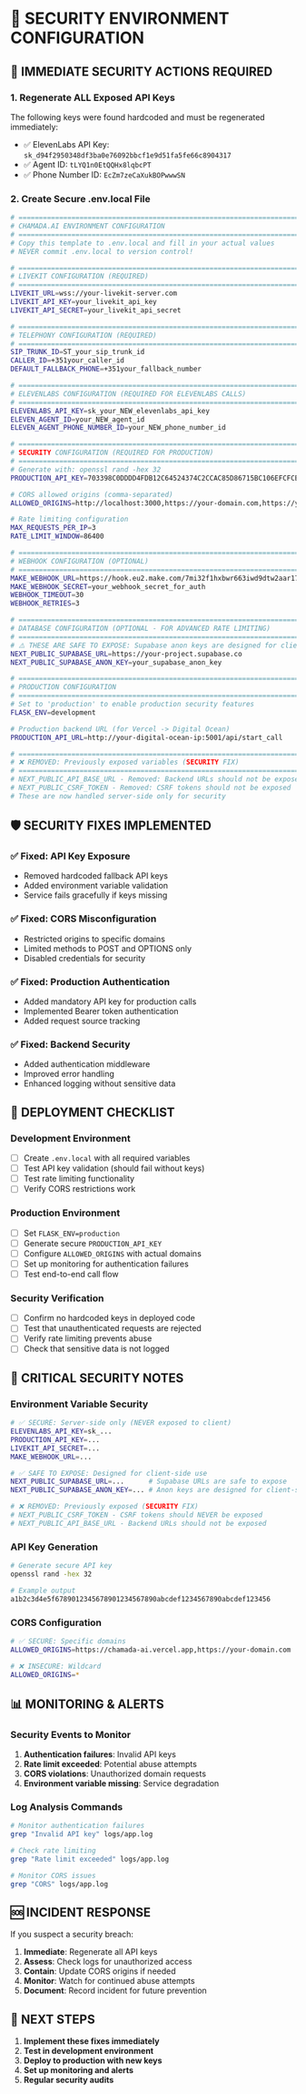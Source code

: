 # 🔐 SECURITY ENVIRONMENT CONFIGURATION

## 🚨 IMMEDIATE SECURITY ACTIONS REQUIRED

### **1. Regenerate ALL Exposed API Keys**
The following keys were found hardcoded and must be regenerated immediately:
- ✅ ElevenLabs API Key: `sk_d94f2950348df3ba0e76092bbcf1e9d51fa5fe66c8904317`
- ✅ Agent ID: `tLYQ1n0EtQQHx8lqbcPT`
- ✅ Phone Number ID: `EcZm7zeCaXukBOPwwwSN`

### **2. Create Secure .env.local File**

```bash
# ============================================================================
# CHAMADA.AI ENVIRONMENT CONFIGURATION
# ============================================================================
# Copy this template to .env.local and fill in your actual values
# NEVER commit .env.local to version control!

# ============================================================================
# LIVEKIT CONFIGURATION (REQUIRED)
# ============================================================================
LIVEKIT_URL=wss://your-livekit-server.com
LIVEKIT_API_KEY=your_livekit_api_key
LIVEKIT_API_SECRET=your_livekit_api_secret

# ============================================================================
# TELEPHONY CONFIGURATION (REQUIRED)
# ============================================================================
SIP_TRUNK_ID=ST_your_sip_trunk_id
CALLER_ID=+351your_caller_id
DEFAULT_FALLBACK_PHONE=+351your_fallback_number

# ============================================================================
# ELEVENLABS CONFIGURATION (REQUIRED FOR ELEVENLABS CALLS)
# ============================================================================
ELEVENLABS_API_KEY=sk_your_NEW_elevenlabs_api_key
ELEVEN_AGENT_ID=your_NEW_agent_id
ELEVEN_AGENT_PHONE_NUMBER_ID=your_NEW_phone_number_id

# ============================================================================
# SECURITY CONFIGURATION (REQUIRED FOR PRODUCTION)
# ============================================================================
# Generate with: openssl rand -hex 32
PRODUCTION_API_KEY=703398C0DDDD4FDB12C64524374C2CCAC85D86715BC106EFCFCBA8E93744B04F

# CORS allowed origins (comma-separated)
ALLOWED_ORIGINS=http://localhost:3000,https://your-domain.com,https://your-app.vercel.app

# Rate limiting configuration
MAX_REQUESTS_PER_IP=3
RATE_LIMIT_WINDOW=86400

# ============================================================================
# WEBHOOK CONFIGURATION (OPTIONAL)
# ============================================================================
MAKE_WEBHOOK_URL=https://hook.eu2.make.com/7mi32f1hxbwr663iwd9dtw2aar17kzdc
MAKE_WEBHOOK_SECRET=your_webhook_secret_for_auth
WEBHOOK_TIMEOUT=30
WEBHOOK_RETRIES=3

# ============================================================================
# DATABASE CONFIGURATION (OPTIONAL - FOR ADVANCED RATE LIMITING)
# ============================================================================
# ⚠️ THESE ARE SAFE TO EXPOSE: Supabase anon keys are designed for client-side use
NEXT_PUBLIC_SUPABASE_URL=https://your-project.supabase.co
NEXT_PUBLIC_SUPABASE_ANON_KEY=your_supabase_anon_key

# ============================================================================
# PRODUCTION CONFIGURATION
# ============================================================================
# Set to 'production' to enable production security features
FLASK_ENV=development

# Production backend URL (for Vercel -> Digital Ocean)
PRODUCTION_API_URL=http://your-digital-ocean-ip:5001/api/start_call

# ============================================================================
# ❌ REMOVED: Previously exposed variables (SECURITY FIX)
# ============================================================================
# NEXT_PUBLIC_API_BASE_URL - Removed: Backend URLs should not be exposed
# NEXT_PUBLIC_CSRF_TOKEN - Removed: CSRF tokens should not be exposed
# These are now handled server-side only for security
```

## 🛡️ **SECURITY FIXES IMPLEMENTED**

### ✅ **Fixed: API Key Exposure**
- Removed hardcoded fallback API keys
- Added environment variable validation
- Service fails gracefully if keys missing

### ✅ **Fixed: CORS Misconfiguration**
- Restricted origins to specific domains
- Limited methods to POST and OPTIONS only
- Disabled credentials for security

### ✅ **Fixed: Production Authentication**
- Added mandatory API key for production calls
- Implemented Bearer token authentication
- Added request source tracking

### ✅ **Fixed: Backend Security**
- Added authentication middleware
- Improved error handling
- Enhanced logging without sensitive data

## 🔧 **DEPLOYMENT CHECKLIST**

### **Development Environment**
- [ ] Create `.env.local` with all required variables
- [ ] Test API key validation (should fail without keys)
- [ ] Test rate limiting functionality
- [ ] Verify CORS restrictions work

### **Production Environment**
- [ ] Set `FLASK_ENV=production`
- [ ] Generate secure `PRODUCTION_API_KEY`
- [ ] Configure `ALLOWED_ORIGINS` with actual domains
- [ ] Set up monitoring for authentication failures
- [ ] Test end-to-end call flow

### **Security Verification**
- [ ] Confirm no hardcoded keys in deployed code
- [ ] Test that unauthenticated requests are rejected
- [ ] Verify rate limiting prevents abuse
- [ ] Check that sensitive data is not logged

## 🚨 **CRITICAL SECURITY NOTES**

### **Environment Variable Security**
```bash
# ✅ SECURE: Server-side only (NEVER exposed to client)
ELEVENLABS_API_KEY=sk_...
PRODUCTION_API_KEY=...
LIVEKIT_API_SECRET=...
MAKE_WEBHOOK_URL=...

# ✅ SAFE TO EXPOSE: Designed for client-side use
NEXT_PUBLIC_SUPABASE_URL=...      # Supabase URLs are safe to expose
NEXT_PUBLIC_SUPABASE_ANON_KEY=... # Anon keys are designed for client-side

# ❌ REMOVED: Previously exposed (SECURITY FIX)
# NEXT_PUBLIC_CSRF_TOKEN - CSRF tokens should NEVER be exposed
# NEXT_PUBLIC_API_BASE_URL - Backend URLs should not be exposed
```

### **API Key Generation**
```bash
# Generate secure API key
openssl rand -hex 32

# Example output
a1b2c3d4e5f6789012345678901234567890abcdef1234567890abcdef123456
```

### **CORS Configuration**
```bash
# ✅ SECURE: Specific domains
ALLOWED_ORIGINS=https://chamada-ai.vercel.app,https://your-domain.com

# ❌ INSECURE: Wildcard
ALLOWED_ORIGINS=*
```

## 📊 **MONITORING & ALERTS**

### **Security Events to Monitor**
1. **Authentication failures**: Invalid API keys
2. **Rate limit exceeded**: Potential abuse attempts
3. **CORS violations**: Unauthorized domain requests
4. **Environment variable missing**: Service degradation

### **Log Analysis Commands**
```bash
# Monitor authentication failures
grep "Invalid API key" logs/app.log

# Check rate limiting
grep "Rate limit exceeded" logs/app.log

# Monitor CORS issues
grep "CORS" logs/app.log
```

## 🆘 **INCIDENT RESPONSE**

If you suspect a security breach:

1. **Immediate**: Regenerate all API keys
2. **Assess**: Check logs for unauthorized access
3. **Contain**: Update CORS origins if needed
4. **Monitor**: Watch for continued abuse attempts
5. **Document**: Record incident for future prevention

## 🔄 **NEXT STEPS**

1. **Implement these fixes immediately**
2. **Test in development environment**
3. **Deploy to production with new keys**
4. **Set up monitoring and alerts**
5. **Regular security audits** 